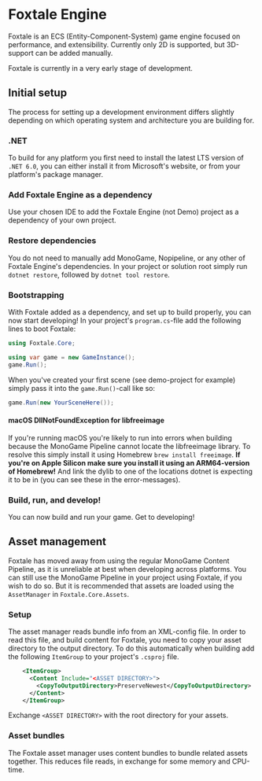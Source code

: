# Foxtale Engine
Foxtale is an ECS (Entity-Component-System) game engine focused on performance, 
and extensibility. Currently only 2D is supported, but 3D-support can be added manually.

Foxtale is currently in a very early stage of development.

## Initial setup
The process for setting up a development environment differs slightly depending on which operating system and
architecture you are building for.

### .NET
To build for any platform you first need to install the latest LTS version of `.NET 6.0`, you can either install
it from Microsoft's website, or from your platform's package manager.

### Add Foxtale Engine as a dependency
Use your chosen IDE to add the Foxtale Engine (not Demo) project as a dependency of your own project.

### Restore dependencies
You do not need to manually add MonoGame, Nopipeline, or any other of Foxtale Engine's dependencies. In your
project or solution root simply run `dotnet restore`, followed by `dotnet tool restore`.

### Bootstrapping
With Foxtale added as a dependency, and set up to build properly, you can now start developing!
In your project's `program.cs`-file add the following lines to boot Foxtale:

```C#
using Foxtale.Core;

using var game = new GameInstance();
game.Run();
```

When you've created your first scene (see demo-project for example) simply pass it into the `game.Run()`-call
like so:

```C#
game.Run(new YourSceneHere());
```

#### macOS DllNotFoundException for libfreeimage
If you're running macOS you're likely to run into errors when building because the MonoGame Pipeline cannot
locate the libfreeimage library. To resolve this simply install it using Homebrew `brew install freeimage`.
**If you're on Apple Silicon make sure you install it using an ARM64-version of Homebrew!** And link the
dylib to one of the locations dotnet is expecting it to be in (you can see these in the error-messages).

### Build, run, and develop!
You can now build and run your game. Get to developing!

## Asset management
Foxtale has moved away from using the regular MonoGame Content Pipeline, as it is unreliable at best
when developing across platforms. You can still use the MonoGame Pipeline in your project using Foxtale,
if you wish to do so. But it is recommended that  assets are loaded using the `AssetManager` in `Foxtale.Core.Assets`.

### Setup
The asset manager reads bundle info from an XML-config file. In order to read this file, and build content for
Foxtale, you need to copy your asset directory to the output directory. To do this automatically when
building add the following `ItemGroup` to your project's `.csproj` file.

```Xml
    <ItemGroup>
      <Content Include="<ASSET DIRECTORY>">
        <CopyToOutputDirectory>PreserveNewest</CopyToOutputDirectory>
      </Content>
    </ItemGroup>
```

Exchange `<ASSET DIRECTORY>` with the root directory for your assets.

### Asset bundles
The Foxtale asset manager uses content bundles to bundle related assets together. This reduces file reads, in exchange
for some memory and CPU-time.
